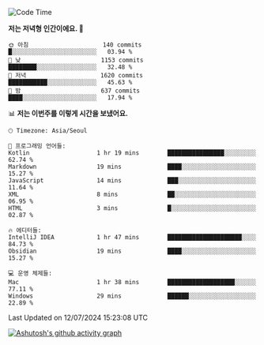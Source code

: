   <!--START_SECTION:waka-->
![Code Time](http://img.shields.io/badge/Code%20Time-419%20hrs%2014%20mins-blue)

**저는 저녁형 인간이에요. 🦉** 

```text
🌞 아침                     140 commits         █░░░░░░░░░░░░░░░░░░░░░░░░   03.94 % 
🌆 낮　                     1153 commits        ████████░░░░░░░░░░░░░░░░░   32.48 % 
🌃 저녁                     1620 commits        ███████████░░░░░░░░░░░░░░   45.63 % 
🌙 밤　                     637 commits         ████░░░░░░░░░░░░░░░░░░░░░   17.94 % 
```


📊 **저는 이번주를 이렇게 시간을 보냈어요.** 

```text
🕑︎ Timezone: Asia/Seoul

💬 프로그래밍 언어들: 
Kotlin                   1 hr 19 mins        ████████████████░░░░░░░░░   62.74 % 
Markdown                 19 mins             ████░░░░░░░░░░░░░░░░░░░░░   15.27 % 
JavaScript               14 mins             ███░░░░░░░░░░░░░░░░░░░░░░   11.64 % 
XML                      8 mins              ██░░░░░░░░░░░░░░░░░░░░░░░   06.95 % 
HTML                     3 mins              █░░░░░░░░░░░░░░░░░░░░░░░░   02.87 % 

🔥 에디터들: 
IntelliJ IDEA            1 hr 47 mins        █████████████████████░░░░   84.73 % 
Obsidian                 19 mins             ████░░░░░░░░░░░░░░░░░░░░░   15.27 % 

💻 운영 체제들: 
Mac                      1 hr 38 mins        ███████████████████░░░░░░   77.11 % 
Windows                  29 mins             ██████░░░░░░░░░░░░░░░░░░░   22.89 % 
```


 Last Updated on 12/07/2024 15:23:08 UTC
<!--END_SECTION:waka-->
[![Ashutosh's github activity graph](https://github-readme-activity-graph.vercel.app/graph?username=mindongeon&bg_color=000000&color=c86496&line=c86496&point=c86496&area=true&hide_border=true)](https://github.com/ashutosh00710/github-readme-activity-graph)

